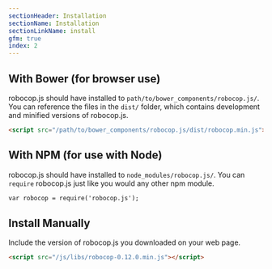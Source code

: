 ```yaml
---
sectionHeader: Installation
sectionName: Installation
sectionLinkName: install
gfm: true
index: 2
---
```

## With Bower (for browser use)
robocop.js should have installed to `path/to/bower_components/robocop.js/`. You can reference the files in the `dist/` folder, which contains development and minified versions of robocop.js.

```html
<script src="/path/to/bower_components/robocop.js/dist/robocop.min.js"></script>
```

## With NPM (for use with Node)
robocop.js should have installed to `node_modules/robocop.js/`. You can `require` robocop.js just like you would any other npm module.

```html
var robocop = require('robocop.js');
```

## Install Manually
Include the version of robocop.js you downloaded on your web page.

```html
<script src="/js/libs/robocop-0.12.0.min.js"></script>
```
